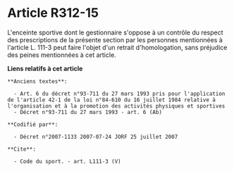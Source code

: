 # Article R312-15

L'enceinte sportive dont le gestionnaire s'oppose à un contrôle du respect des prescriptions de la présente section par les
personnes mentionnées à l'article L. 111-3 peut faire l'objet d'un retrait d'homologation, sans préjudice des peines
mentionnées à cet article.

**Liens relatifs à cet article**

	**Anciens textes**:

	  - Art. 6 du décret n°93-711 du 27 mars 1993 pris pour l'application de l'article 42-1 de la loi n°84-610 du 16 juillet 1984 relative à l'organisation et à la promotion des activités physiques et sportives
	  - Décret n°93-711 du 27 mars 1993 - art. 6 (Ab)

	**Codifié par**:

	  - Décret n°2007-1133 2007-07-24 JORF 25 juillet 2007

	**Cite**:

	  - Code du sport. - art. L111-3 (V)
